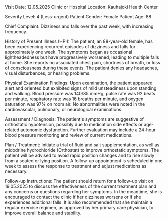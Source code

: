  Visit Date: 12.05.2025
Clinic or Hospital Location: Kauhajoki Health Center

Severity Level: 4 (Less-urgent)
Patient Gender: Female
Patient Age: 88

Chief Complaint:
Dizziness and falls over the past week, with increasing frequency.

History of Present Illness (HPI):
The patient, an 88-year-old female, has been experiencing recurrent episodes of dizziness and falls for approximately one week. The symptoms began as occasional lightheadedness but have progressively worsened, leading to multiple falls at home. She reports no associated chest pain, shortness of breath, or loss of consciousness during these events. The patient denies any headaches, visual disturbances, or hearing problems.

Physical Examination Findings:
Upon examination, the patient appeared alert and oriented but exhibited signs of mild unsteadiness upon standing and walking. Blood pressure was 140/85 mmHg, pulse rate was 92 beats per minute, respiratory rate was 16 breaths per minute, and oxygen saturation was 97% on room air. No abnormalities were noted in the cardiovascular, pulmonary, or neurological examinations.

Assessment / Diagnosis:
The patient's symptoms are suggestive of orthostatic hypotension, possibly due to medication side effects or age-related autonomic dysfunction. Further evaluation may include a 24-hour blood pressure monitoring and review of current medications.

Plan / Treatment:
Initiate a trial of fluid and salt supplementation, as well as midodrine hydrochloride (Orthostat) to improve orthostatic symptoms. The patient will be advised to avoid rapid position changes and to rise slowly from a seated or lying position. A follow-up appointment is scheduled in one week to assess the response to treatment and adjust medications as necessary.

Follow-up Instructions:
The patient should return for a follow-up visit on 19.05.2025 to discuss the effectiveness of the current treatment plan and any concerns or questions regarding her symptoms. In the meantime, she is encouraged to contact the clinic if her dizziness worsens or if she experiences additional falls. It is also recommended that she maintain a regular exercise regimen, as approved by her primary care physician, to improve overall balance and stability.